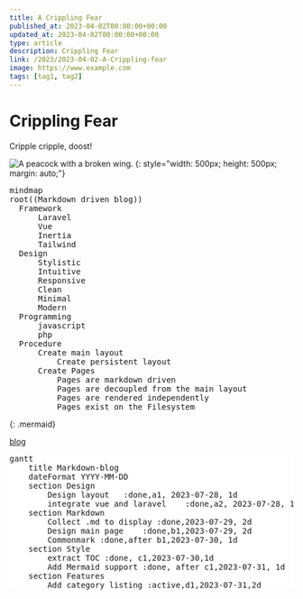 ```yaml
---
title: A Crippling Fear
published_at: 2023-04-02T00:00:00+00:00
updated_at: 2023-04-02T00:00:00+00:00
type: article
description: Crippling Fear
link: /2023/2023-04-02-A-Crippling-fear
image: https://www.example.com
tags: [tag1, tag2]
---
```


# Crippling Fear

Cripple cripple, doost!


![](/images/2023-07-31-03-26-10.png "A peacock with a broken wing.") {: style="width: 500px; height: 500px; margin: auto;"} 



<pre class="mermaid">
mindmap
root((Markdown driven blog))
  Framework
      Laravel
      Vue
      Inertia
      Tailwind
  Design
      Stylistic
      Intuitive
      Responsive
      Clean
      Minimal
      Modern
  Programming
      javascript        
      php
  Procedure
      Create main layout
          Create persistent layout
      Create Pages
          Pages are markdown driven
          Pages are decoupled from the main layout
          Pages are rendered independently
          Pages exist on the Filesystem
</pre>
{: .mermaid}

[blog](/charts/markdown-blog.svg)

<pre class="mermaid" style="background-color: white">
gantt
    title Markdown-blog
    dateFormat YYYY-MM-DD
    section Design
        Design layout   :done,a1, 2023-07-28, 1d
        integrate vue and laravel    :done,a2, 2023-07-28, 1d
    section Markdown
        Collect .md to display :done,2023-07-29, 2d
        Design main page    :done,b1,2023-07-29, 2d
        Commonmark :done,after b1,2023-07-30, 1d
    section Style
        extract TOC :done, c1,2023-07-30,1d
        Add Mermaid support :done, after c1,2023-07-31, 1d
    section Features
        Add category listing :active,d1,2023-07-31,2d
</pre>
